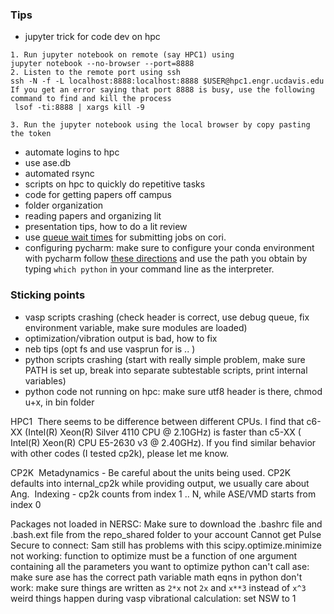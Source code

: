 
### Tips
- jupyter trick for code dev on hpc
<pre><code>1. Run jupyter notebook on remote (say HPC1) using 
jupyter notebook --no-browser --port=8888
2. Listen to the remote port using ssh
ssh -N -f -L localhost:8888:localhost:8888 $USER@hpc1.engr.ucdavis.edu
If you get an error saying that port 8888 is busy, use the following command to find and kill the process
 lsof -ti:8888 | xargs kill -9

3. Run the jupyter notebook using the local browser by copy pasting the token
</pre></code>

- automate logins to hpc
- use ase.db
- automated rsync
- scripts on hpc to quickly do repetitive tasks
- code for getting papers off campus
- folder organization
- reading papers and organizing lit
- presentation tips, how to do a lit review
- use [queue wait times](https://my.nersc.gov/queuewaittimes.php) for submitting jobs on cori.
- configuring pycharm: make sure to configure your conda environment with pycharm follow [these directions](https://docs.anaconda.com/anaconda/user-guide/tasks/pycharm/#configuring-a-conda-environment-in-pycharm) and use the path you obtain by typing `which python` in your command line as the interpreter.

### Sticking points
- vasp scripts crashing (check header is correct, use debug queue, fix environment variable, make sure modules are loaded)
- optimization/vibration output is bad, how to fix
- neb tips (opt fs and use vasprun for is .. )
- python scripts crashing (start with really simple problem, make sure PATH is set up, break into separate subtestable scripts, print internal variables)
- python code not running on hpc: make sure utf8 header is there, chmod u+x, in bin folder

HPC1 
There seems to be difference between different CPUs. I find that c6-XX (Intel(R) Xeon(R) Silver 4110 CPU @ 2.10GHz) is faster than c5-XX ( Intel(R) Xeon(R) CPU E5-2630 v3 @ 2.40GHz). If you find similar behavior with other codes (I tested cp2k), please let me know. 


CP2K 
Metadynamics - Be careful about the units being used. CP2K defaults into internal_cp2k while providing output, we usually care about Ang. 
Indexing - cp2k counts from index 1 .. N, while ASE/VMD starts from index 0 

Packages not loaded in NERSC: Make sure to download the .bashrc file and .bash.ext file from the repo_shared folder to your account
Cannot get Pulse Secure to connect: Sam still has problems with this
scipy.optimize.minimize not working: function to optimize must be a function of one argument containing all the parameters you want to optimize
python can't call ase: make sure ase has the correct path variable
math eqns in python don't work: make sure things are written as ```2*x``` not ```2x``` and ```x**3``` instead of ```x^3```
weird things happen during vasp vibrational calculation: set NSW to 1


